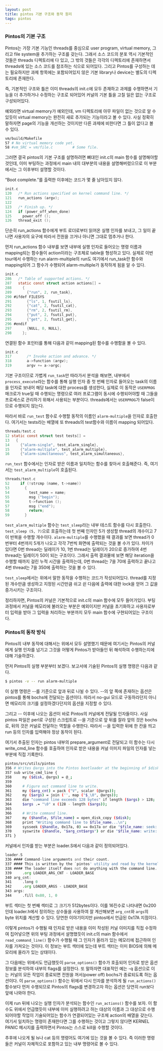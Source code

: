 ```yaml
---
layout: post
title: pintos 기본 구조와 동작 원리
tags: pintos
---
```


### Pintos의 기본 구조 ###

Pintos는 가장 기본 기능인 threads를 중심으로 user program, virtual memory, 그리고 file system을 추가하는 구조를 갖는다. 그래서 소스 코드의 분포 역시 기본적인 것들은 threads 디렉토리에 다 있고, 그 밖의 것들은 각각의 디렉토리에 존재하면서 threads에 있는 소스 코드를 참조하는 식으로 되어있다. 그리고 Pintos를 구성하는 데는 필요하지만 과제 항목에는 포함되어있지 않은 기본 library나 device는 별도의 디렉토리에 존재한다.

즉, 기본적인 구조와 틀은 이미 threads의 init.c에 모두 존재하고 과제를 수행하면서 기능을 더 추가하거나 수정하는 구조로 되어있어 커널의 기본 틀을 고칠 일은 없는 구조로 구성되어있다.

예외라면 virtual memory가 예외인데, vm 디렉토리에 아무 파일이 없는 것으로 알 수 있듯이 virtual memory는 완전히 새로 추가되는 기능이라고 볼 수 있다. 사실 정확히 말하자면 page의 기능을 개선하는 것이지만 다른 과제에 비한다면 그 틀이 없다고 볼 수 있다.

```bash
vm/build/Makefile
57 # No virtual memory code yet.
58 #vm_SRC = vm/file.c         # Some file.
```

그러면 결국 pintos의 기본 구조를 설명하려면 뼈대인 init.c의 main 함수를 설명해야할 것인데, 이미 부팅하는 과정에서 main 내의 대부분의 내용을 설명해버렸으므로 이 부분에서는 그 이후부터 설명할 것이다.

“Boot complete.”를 출력한 이후에는 코드가 몇 줄 남아있지 않다.

```c
init.c
120   /* Run actions specified on kernel command line. */
121   run_actions (argv);
122
123   /* Finish up. */
124   if (power_off_when_done)
125     power_off ();
126   thread_exit ();
```

단순히 run_actions 함수에게 부트 로더로부터 읽어온 실행 인자를 보내고, 그 일이 끝나면 사용자의 요구에 따라서 전원을 끄거나 아니면 그대로 멈추거나 한다.

먼저 run_actions 함수 내부를 보면 내부에 실행 인자로 들어오는 명령 이름과 mapping되는 함수들이 action이라는 구조체로 table을 형성하고 있다. 실제로 이번 tour에서 수행하는 run alarm-multiple의 run도 여기에서 run_task란 함수와 mapping되어 그 함수가 수행되어 alarm-multiple가 동작하게 됨을 알 수 있다.

```c
init.c
286   /* Table of supported actions. */
287   static const struct action actions[] =
288     {
289       {"run", 2, run_task},
290 #ifdef FILESYS
291       {"ls", 1, fsutil_ls},
292       {"cat", 2, fsutil_cat},
293       {"rm", 2, fsutil_rm},
294       {"put", 2, fsutil_put},
295       {"get", 2, fsutil_get},
296 #endif
297       {NULL, 0, NULL},
298     };
```

연결된 함수 포인터를 통해 다음과 같이 mapping된 함수를 수행함을 볼 수 있다.

```c
init.c
317       /* Invoke action and advance. */
318       a->function (argv);
319       argv += a->argc;
```

기본 구조이므로 가볍게 `run_task`만 따라가서 분석을 해보면, 내부에서 `process_execute`라는 함수를 통해 실행 인자 중 첫 번째 인자로 들어오는 task의 이름을 인자로 보내어 해당 task에 대한 process를 생성한다, 실제로 이 동작은 `USERPROG` 매크로가 true일 때 수행되는 명령으로 여러 프로그램이 동시에 수행되어야할 때 그들을 프로세스로 관리하기 위해서 사용되는 부분이다. threads에서는 `USERPROG`가 false이므로 수행되지 않는다.

따라서 바로 `run_test` 함수로 수행할 동작의 이름인 `alarm-multiple`을 인자로 호출한다. 여기서는 tests라는 배열에 또 threads의 test함수와 이름이 mapping 되어있다.

```c
threads/test.c
12 static const struct test tests[] =
13   {
14     {"alarm-single", test_alarm_single},
15     {"alarm-multiple", test_alarm_multiple},
16     {"alarm-simultaneous", test_alarm_simultaneous},
```

`run_test` 함수에서는 인자로 받은 이름과 일치하는 함수를 찾아서 호출해준다. 즉, 여기서는 `test_alarm_multiple`이 호출된다.

```c
threads/test.c
52     if (!strcmp (name, t->name))
53       {
54         test_name = name;
55         msg ("begin");
56         t->function ();
57         msg ("end");
58         return;
59       }
```

`test_alarm_multiple` 함수는 `test_sleep`라는 내부 테스트 함수를 다시 호출한다. `test_sleep (5, 7)`으로 호출하는데 첫 번째 인자인 5가 생성할 thread의 개수이고 7이 반복을 수행할 개수이다. `alarm-multiple`를 수행했을 때 결과를 보면 thread가 0번부터 4번까지 5개가 나오고 각각 7번씩 화면에 출력되는 것을 볼 수가 있다. 차이가 있다면 0번 thread는 딜레이가 10, 1번 thread는 딜레이가 20으로 증가하여 4번 thread는 딜레이가 50이 되는 구조이다. 그래서 출력 결과물에 보면 해당 iteration을 수행할 때까지 걸린 누적 시간을 출력하는데, 0번 thread는 7을 70에 출력하고 끝나고 4번 thread는 7을 350에 출력하는 것을 볼 수 있다.

`test_sleep`에서는 위에서 말한 동작을 수행하는 코드가 작성되어있다. thread를 지정된 개수만큼 생성하고 지정된 시간만큼 쉬고 쉰 다음에 출력에 대한 lock을 얻어 그 값을 증가시키는 구조이다.

정리하자면, Pintos의 커널은 기본적으로 init.c의 main 함수에 모두 들어가있다. 부팅 과정에서 커널을 메모리에 불러오는 부분은 예외이지만 커널을 초기화하고 사용자로부터 입력을 받아 그 입력을 처리하는 부분까지 모두 main 함수에 구현되어있는 구조이다.

### Pintos의 동작 방식 ###

Pintos의 내부 동작에 대해서는 위에서 모두 설명했기 때문에 여기서는 Pintos의 커널에게 실행 인자를 넘기고 그것을 어떻게 Pintos가 받아들인 뒤 해석하여 수행하는지에 대해 기술하겠다.

먼저 Pintos의 실행 부분부터 보겠다. 보고서에 기술된 Pintos의 실행 명령은 다음과 같다.

```bash
$ pintos -v -- run alarm-multiple
```

이 실행 명령은 --를 기준으로 앞과 뒤로 나뉠 수 있다. --의 앞 쪽에 존재하는 옵션은 pintos를 통해 bochs에 전달되는 옵션이다. 따라서 no-gui 모드로 구동하라던지 아니면 메모리의 크기를 설정하겠다던지의 옵션을 지정할 수 있다.

그리고 -- 이후에 나오는 옵션이 바로 Pintos의 커널에게 전달될 인자들이다. 사실 pintos 파일은 perl로 구성된 스크립트로 --을 기준으로 앞 뒤를 잘라 앞의 것은 bochs로, 뒤의 것은 커널로 전달하는 역할을 수행한다. 따라서 --을 입력한 뒤에 한 칸을 띄고 run 등의 인자를 입력해야 정상 동작이 된다.

여기서 추출된 인자는 pintos 내부의 prepare_argument로 전달되고 이 함수는 다시 write_cmd_line 함수를 호출하여 인자로 받은 내용을 커널 이미지 파일의 인자를 넣는 부분에 직접 기록한다.

```bash
pintos/src/utils/pintos
356 # Writes @args into the Pintos bootloader at the beginning of $disk.
357 sub write_cmd_line {
358     my ($disk, @args) = @_;
359
360     # Figure out command line to write.
361     my ($arg_cnt) = pack ("V", scalar (@args));
362     my ($args) = join ('', map ("$_\0", @args));
363     die "command line exceeds 128 bytes" if length ($args) > 128;
364     $args .= "\0" x (128 - length ($args));
365
366     # Write command line.
367     my ($handle, $file_name) = open_disk_copy ($disk);
368     print "Writing command line to $file_name...\n";
369     sysseek ($handle, 0x17a, 0) == 0x17a or die "$file_name: seek: $!\n";
370     syswrite ($handle, "$arg_cnt$args") or die "$file_name: write: $!\n";
371 }
```

커널에서 인자를 받는 부분은 loader.S에서 다음과 같이 정의되어있다.

```asm
loader.S
336 #### Command-line arguments and their count.
337 #### This is written by the `pintos' utility and read by the kernel.
338 #### The loader itself does not do anything with the command line.
339     .org LOADER_ARG_CNT - LOADER_BASE
340 arg_cnt:
341     .long 0
342     .org LOADER_ARGS - LOADER_BASE
343 args:
344     .fill 0x80, 1, 0
```

부트 섹터는 첫 번째 섹터로 그 크기가 512bytes이다. 이를 16진수로 나타내면 0x200인데 loader.h에서 정의하는 상수들을 사용하여 잘 계산해보면 `arg_cnt`와 `args`의 byte 위치를 계산할 수 있다. 당연한 이야기이지만 pintos에서 언급된 0x17A 지점이다.

이렇게 pintos가 수행될 때 인자로 받은 내용을 이미 작성된 커널 이미지를 직접 수정하여 집어넣으면 위의 부팅 과정에서 설명했듯이 init.c의 main 함수에서 `read_command_line()` 함수가 수행될 때 그 인자가 올라가 있는 메모리에 접근하여 인자를 가져오는 것이다. 이 정보는 부트 섹터에 있는데 부트 섹터는 이미 BIOS에 의해 메모리에 올라가 있는 상태이다.

그 다음에는 위에서도 언급했듯이 `parse_options()` 함수가 호출되어 인자로 받은 옵션 정보를 분석하여 내부의 flags를 설정한다. 또 말하자면 대표적인 예는 -q 옵션으로 이는 커널의 모든 작업이 종료되면 전원을 꺼서(power off) bochs가 종료되도록 하는 옵션이다.
이 `parse_options()` 함수는 뒤에서 다시 인자를 분석하게 될 `run_actions()` 함수보다 먼저 수행되므로 Pintos의 flags를 변경하고자 하는 옵션은 당연히 run보다 앞에 나와야 한다.

이제 run 뒤에 나오는 실행 인자가 분석되는 함수인 `run_actions()` 함수를 보자. 이 함수도 위에서 언급했듯이 내부에 이미 실행하려고 하는 대상의 이름과 그 대상으로 수행되어야할 작업이 기술되어있는 함수가 연결되어있는 구조체 action의 배열을 갖는다. 여기서 일치하는 명령이 존재한다면 그를 수행하는 것이고 그렇지 않다면 KERNEL PANIC 메시지를 출력하면서 Pintos는 스스로 kill을 수행할 것이다.

추후에 나오게 될 ls나 cat 등의 명령어도 여기에 있는 것을 볼 수 있다. 즉 이러한 명령들은 커널이 자체적으로 포함하고 있는 내부 명령어로 볼 수 있다.

